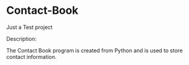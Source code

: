 # Contact-Book

Just a Test project

Description:

The Contact Book program is created from Python and is used to store contact information.
